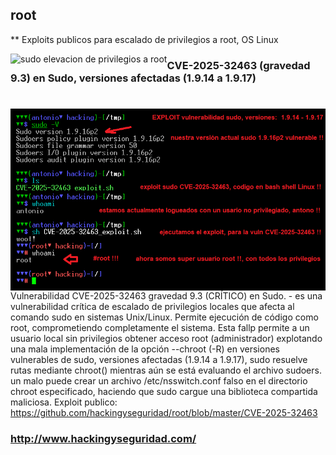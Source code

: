 ## root

** Exploits publicos para escalado de privilegios a root, OS Linux

<img style="float:left" alt="sudo elevacion de privilegios a root" src="https://github.com/hackingyseguridad/root/blob/master/root.png">

### CVE-2025-32463 (gravedad 9.3) en Sudo, versiones afectadas (1.9.14 a 1.9.17)
#
<img style="float:left" alt="CVE-2025-32463 sudo elevacion de privilegios a root" src="https://github.com/hackingyseguridad/root/blob/master/CVE-2025-32463.png">

 Vulnerabilidad CVE-2025-32463 gravedad 9.3 (CRÍTICO) en Sudo. - es una vulnerabilidad crítica de escalado de privilegios locales que afecta al comando sudo en sistemas Unix/Linux. Permite ejecución  de código como root, comprometiendo completamente el sistema. Esta fallp permite a un usuario local sin privilegios obtener acceso root (administrador) explotando una mala implementación de la opción --chroot (-R) en versiones vulnerables de sudo, versiones afectadas (1.9.14 a 1.9.17), sudo resuelve rutas mediante chroot() mientras aún se está evaluando el archivo sudoers. un malo puede crear un archivo /etc/nsswitch.conf falso en el directorio chroot especificado, haciendo que sudo cargue una biblioteca compartida maliciosa.  Exploit publico:   https://github.com/hackingyseguridad/root/blob/master/CVE-2025-32463

### http://www.hackingyseguridad.com/


